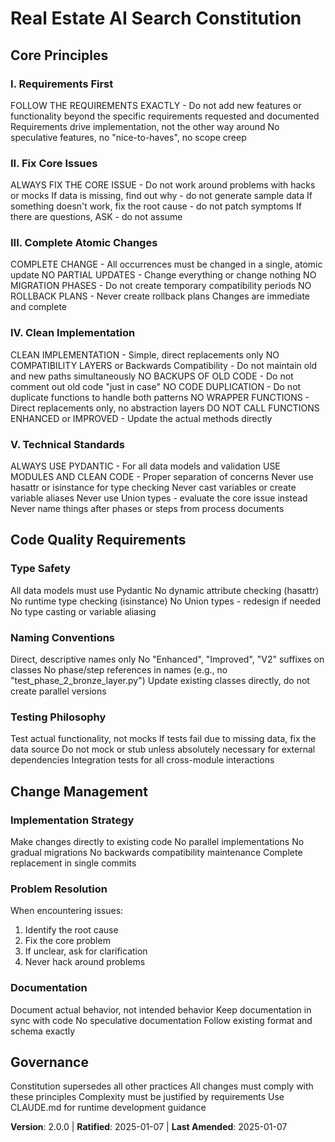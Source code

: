 # Real Estate AI Search Constitution

## Core Principles

### I. Requirements First
FOLLOW THE REQUIREMENTS EXACTLY - Do not add new features or functionality beyond the specific requirements requested and documented
Requirements drive implementation, not the other way around
No speculative features, no "nice-to-haves", no scope creep

### II. Fix Core Issues
ALWAYS FIX THE CORE ISSUE - Do not work around problems with hacks or mocks
If data is missing, find out why - do not generate sample data
If something doesn't work, fix the root cause - do not patch symptoms
If there are questions, ASK - do not assume

### III. Complete Atomic Changes
COMPLETE CHANGE - All occurrences must be changed in a single, atomic update
NO PARTIAL UPDATES - Change everything or change nothing
NO MIGRATION PHASES - Do not create temporary compatibility periods
NO ROLLBACK PLANS - Never create rollback plans
Changes are immediate and complete

### IV. Clean Implementation
CLEAN IMPLEMENTATION - Simple, direct replacements only
NO COMPATIBILITY LAYERS or Backwards Compatibility - Do not maintain old and new paths simultaneously
NO BACKUPS OF OLD CODE - Do not comment out old code "just in case"
NO CODE DUPLICATION - Do not duplicate functions to handle both patterns
NO WRAPPER FUNCTIONS - Direct replacements only, no abstraction layers
DO NOT CALL FUNCTIONS ENHANCED or IMPROVED - Update the actual methods directly

### V. Technical Standards
ALWAYS USE PYDANTIC - For all data models and validation
USE MODULES AND CLEAN CODE - Proper separation of concerns
Never use hasattr or isinstance for type checking
Never cast variables or create variable aliases
Never use Union types - evaluate the core issue instead
Never name things after phases or steps from process documents

## Code Quality Requirements

### Type Safety
All data models must use Pydantic
No dynamic attribute checking (hasattr)
No runtime type checking (isinstance)
No Union types - redesign if needed
No type casting or variable aliasing

### Naming Conventions
Direct, descriptive names only
No "Enhanced", "Improved", "V2" suffixes on classes
No phase/step references in names (e.g., no "test_phase_2_bronze_layer.py")
Update existing classes directly, do not create parallel versions

### Testing Philosophy
Test actual functionality, not mocks
If tests fail due to missing data, fix the data source
Do not mock or stub unless absolutely necessary for external dependencies
Integration tests for all cross-module interactions

## Change Management

### Implementation Strategy
Make changes directly to existing code
No parallel implementations
No gradual migrations
No backwards compatibility maintenance
Complete replacement in single commits

### Problem Resolution
When encountering issues:
1. Identify the root cause
2. Fix the core problem
3. If unclear, ask for clarification
4. Never hack around problems

### Documentation
Document actual behavior, not intended behavior
Keep documentation in sync with code
No speculative documentation
Follow existing format and schema exactly

## Governance

Constitution supersedes all other practices
All changes must comply with these principles
Complexity must be justified by requirements
Use CLAUDE.md for runtime development guidance

**Version**: 2.0.0 | **Ratified**: 2025-01-07 | **Last Amended**: 2025-01-07